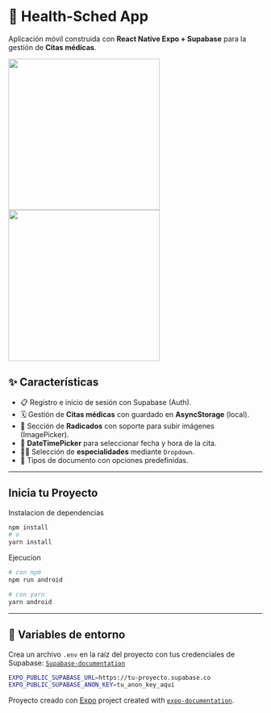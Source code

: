 # 📱 Health-Sched App

Aplicación móvil construida con **React Native Expo + Supabase** para la gestión de **Citas médicas**.  

<img src="https://media3.giphy.com/media/v1.Y2lkPTc5MGI3NjExYmF4ZWN1Z2hia242bGxtOGxpa2NpaTBweTNhdGtsbnpmOGZqaXRhZiZlcD12MV9pbnRlcm5hbF9naWZfYnlfaWQmY3Q9Zw/rdPA10GJ7Hh35d5DuQ/giphy.gif" width="300">
<img src="https://imgur.com/a/4CvOjIi" width="300">

## ✨ Características

- 📋 Registro e inicio de sesión con Supabase (Auth).  
- 🗓️ Gestión de **Citas médicas** con guardado en **AsyncStorage** (local).  
- 📌 Sección de **Radicados** con soporte para subir imágenes (ImagePicker).  
- 📅 **DateTimePicker** para seleccionar fecha y hora de la cita.  
- 🧑‍⚕️ Selección de **especialidades** mediante `Dropdown`.  
- 🪪 Tipos de documento con opciones predefinidas.  


---

## Inicia tu Proyecto

Instalacion de dependencias
```bash
npm install
# o
yarn install
```

Ejecucion
```bash
# con npm
npm run android

# con yarn
yarn android
```

---

## 🔑 Variables de entorno

Crea un archivo `.env` en la raíz del proyecto con tus credenciales de Supabase: [`Supabase-documentation`](https://supabase.com/docs) 

```bash
EXPO_PUBLIC_SUPABASE_URL=https://tu-proyecto.supabase.co
EXPO_PUBLIC_SUPABASE_ANON_KEY=tu_anon_key_aqui
```


Proyecto creado con [Expo](https://expo.dev) project created with [`expo-documentation`](https://docs.expo.dev).
